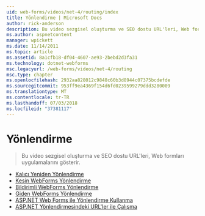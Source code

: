 ```yaml
---
uid: web-forms/videos/net-4/routing/index
title: Yönlendirme | Microsoft Docs
author: rick-anderson
description: Bu video sezgisel oluşturma ve SEO dostu URL'leri, Web formları uygulamalarını gösterir.
ms.author: aspnetcontent
manager: wpickett
ms.date: 11/14/2011
ms.topic: article
ms.assetid: 8a1cfb18-df04-4607-ae93-2bebd2d3fa31
ms.technology: dotnet-webforms
msc.legacyurl: /web-forms/videos/net-4/routing
msc.type: chapter
ms.openlocfilehash: 2932aa828012c9848c60b3d8944c07375bcdefde
ms.sourcegitcommit: 953ff9ea4369f154d6fd0239599279ddd3280009
ms.translationtype: MT
ms.contentlocale: tr-TR
ms.lasthandoff: 07/03/2018
ms.locfileid: "37381117"
---
```

<a name="routing"></a>Yönlendirme
====================
> Bu video sezgisel oluşturma ve SEO dostu URL'leri, Web formları uygulamalarını gösterir.


- [Kalıcı Yeniden Yönlendirme](aspnet-4-quick-hit-permanent-redirect.md)
- [Kesin WebForms Yönlendirme](aspnet-4-quick-hit-imperative-webforms-routing.md)
- [Bildirimli WebForms Yönlendirme](aspnet-4-quick-hit-declarative-webforms-routing.md)
- [Giden WebForms Yönlendirme](aspnet-4-quick-hit-outbound-webforms-routing.md)
- [ASP.NET Web Forms ile Yönlendirme Kullanma](how-do-i-use-routing-with-aspnet-web-forms.md)
- [ASP.NET Yönlendirmesindeki URL'ler ile Çalışma](how-do-i-work-with-urls-in-aspnet-routing.md)
